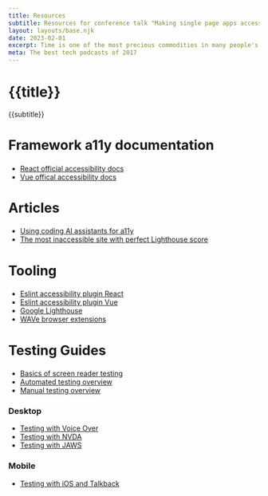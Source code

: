 ```yaml
---
title: Resources
subtitle: Resources for conference talk "Making single page apps accessible".
layout: layouts/base.njk
date: 2023-02-01
excerpt: Time is one of the most precious commodities in many people's lives. You can't make any more of it, so we're all trying to save and manage our time as efficiently as we can....
meta: The best tech podcasts of 2017
---
```


<div class="container__blog">

<h1>{{title}}</h1>
<p class="subtitle">{{subtitle}}</p>

## Framework a11y documentation
- [React official accessibility docs](https://legacy.reactjs.org/docs/accessibility.html#gatsby-focus-wrapper)
- [Vue offical accessibility docs](https://vuejs.org/guide/best-practices/accessibility.html)

## Articles
- [Using coding AI assistants for a11y](https://github.blog/2023-10-09-prompting-github-copilot-chat-to-become-your-personal-ai-assistant-for-accessibility/)
- [The most inaccessible site with perfect Lighthouse score](https://www.matuzo.at/blog/building-the-most-inaccessible-site-possible-with-a-perfect-lighthouse-score/)

## Tooling
- [Eslint accessibility plugin React](https://www.npmjs.com/package/eslint-plugin-jsx-a11y)
- [Eslint accessibility plugin Vue](https://www.npmjs.com/package/eslint-plugin-vuejs-accessibility)
- [Google Lighthouse](https://developer.chrome.com/docs/lighthouse/accessibility/)
- [WAVe browser extensions](https://wave.webaim.org/extension/)

## Testing Guides
- [Basics of screen reader testing](https://hireup.atlassian.net/wiki/x/TACZqQ)
- [Automated testing overview](https://accessibility.huit.harvard.edu/auto-tools-testing)
- [Manual testing overview](https://accessibility.huit.harvard.edu/manual-testing-accessibility)

### Desktop
- [Testing with Voice Over](https://accessibility.huit.harvard.edu/voiceover)
- [Testing with NVDA](https://accessibility.huit.harvard.edu/nvda)
- [Testing with JAWS](https://accessibility.huit.harvard.edu/jaws)

### Mobile
- [Testing with iOS and Talkback](https://scottvinkle.me/blogs/work/mobile-screen-reader-testing)

</div>
<style>h2 {font-size: 1.675rem}</style>